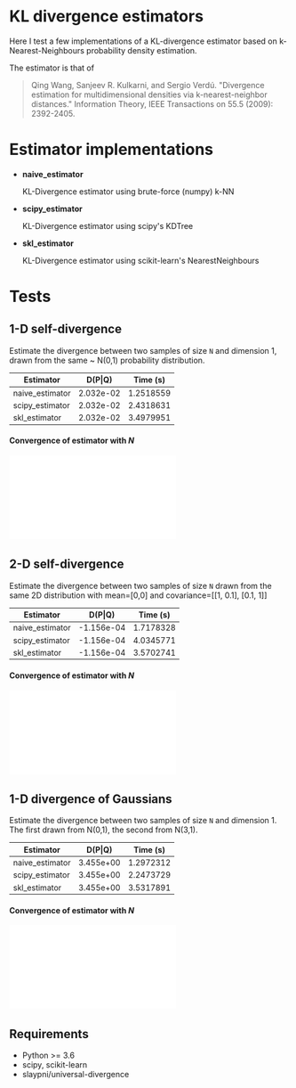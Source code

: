 # KL divergence estimators

Here I test a few implementations of a KL-divergence estimator
based on k-Nearest-Neighbours probability density estimation.

The estimator is that of 

> Qing Wang, Sanjeev R. Kulkarni, and Sergio Verdú. "Divergence estimation for multidimensional densities via k-nearest-neighbor distances." Information Theory, IEEE Transactions on 55.5 (2009): 2392-2405.

# Estimator implementations


 - **naive_estimator**

    KL-Divergence estimator using brute-force (numpy) k-NN

 - **scipy_estimator**

    KL-Divergence estimator using scipy's KDTree

 - **skl_estimator**

    KL-Divergence estimator using scikit-learn's NearestNeighbours


# Tests



## 1-D self-divergence
 Estimate the divergence between two samples of size `N` and dimension
    1, drawn from the same ~ N(0,1) probability distribution.

|    Estimator    |  D(P\|Q) | Time (s)|
|-----------------|----------|---------|
|naive_estimator  | 2.032e-02|1.2518559|
|scipy_estimator  | 2.032e-02|2.4318631|
|skl_estimator    | 2.032e-02|3.4979951|

#### Convergence of estimator with *N*
![Convergence Plot](figures/self_divergence_1d_convergence.pdf)



## 2-D self-divergence
 Estimate the divergence between two samples of size `N` drawn
    from the same 2D distribution with
    mean=[0,0] and covariance=[[1, 0.1], [0.1, 1]] 

|    Estimator    |  D(P\|Q) | Time (s)|
|-----------------|----------|---------|
|naive_estimator  |-1.156e-04|1.7178328|
|scipy_estimator  |-1.156e-04|4.0345771|
|skl_estimator    |-1.156e-04|3.5702741|

#### Convergence of estimator with *N*
![Convergence Plot](figures/self_divergence_2d_convergence.pdf)



## 1-D divergence of Gaussians
 Estimate the divergence between two samples of size `N` and dimension
    1. The first drawn from N(0,1), the second from N(3,1).

|    Estimator    |  D(P\|Q) | Time (s)|
|-----------------|----------|---------|
|naive_estimator  | 3.455e+00|1.2972312|
|scipy_estimator  | 3.455e+00|2.2473729|
|skl_estimator    | 3.455e+00|3.5317891|

#### Convergence of estimator with *N*
![Convergence Plot](figures/gaussian_divergence_1d_convergence.pdf)




## Requirements

- Python >= 3.6
- scipy, scikit-learn 
- slaypni/universal-divergence